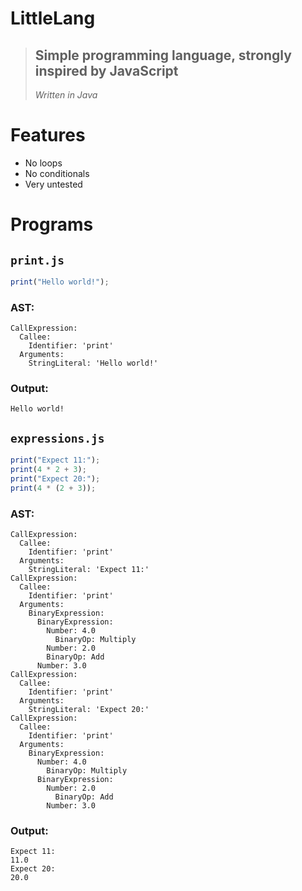 # **LittleLang**
> ## **Simple programming language, strongly inspired by JavaScript**
>
> *Written in Java*
# Features
 - No loops
 - No conditionals
 - Very untested

# Programs
## __`print.js`__
```js
print("Hello world!");
```
### AST:
```
CallExpression:
  Callee:
    Identifier: 'print'
  Arguments:
    StringLiteral: 'Hello world!'
```
### Output:
```
Hello world!
```

## __`expressions.js`__
```js
print("Expect 11:");
print(4 * 2 + 3);
print("Expect 20:");
print(4 * (2 + 3));
```
### AST:
```
CallExpression:
  Callee:
    Identifier: 'print'
  Arguments:
    StringLiteral: 'Expect 11:'
CallExpression:
  Callee:
    Identifier: 'print'
  Arguments:
    BinaryExpression:
      BinaryExpression:
        Number: 4.0
          BinaryOp: Multiply
        Number: 2.0
        BinaryOp: Add
      Number: 3.0
CallExpression:
  Callee:
    Identifier: 'print'
  Arguments:
    StringLiteral: 'Expect 20:'
CallExpression:
  Callee:
    Identifier: 'print'
  Arguments:
    BinaryExpression:
      Number: 4.0
        BinaryOp: Multiply
      BinaryExpression:
        Number: 2.0
          BinaryOp: Add
        Number: 3.0
```
### Output:
```
Expect 11:
11.0
Expect 20:
20.0
```
